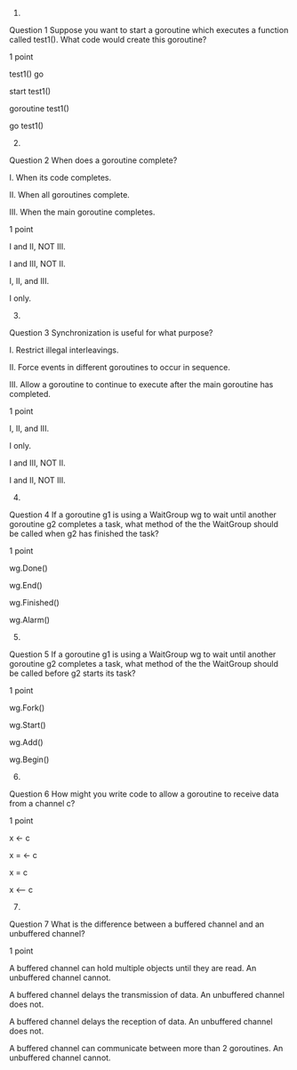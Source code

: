 1.
Question 1
Suppose you want to start a goroutine which executes a function called test1(). What code would create this goroutine?

1 point

test1()  go


start test1()


goroutine test1()


go test1()

2.
Question 2
When does a goroutine complete?

I. When its code completes.

II. When all goroutines complete.

III. When the main goroutine completes.

1 point

I and II, NOT III.


I and III, NOT II.


I, II, and III.


I only.

3.
Question 3
Synchronization is useful for what purpose?

I. Restrict illegal interleavings.

II. Force events in different goroutines to occur in sequence.

III. Allow a goroutine to continue to execute after the main goroutine has completed.

1 point

I, II, and III.


I only.


I and III, NOT II.


I and II, NOT III.

4.
Question 4
If a goroutine g1 is using a WaitGroup wg to wait until another goroutine g2 completes a task, what method of the the WaitGroup should be called when g2 has finished the task?

1 point

wg.Done()


wg.End()


wg.Finished()


wg.Alarm()

5.
Question 5
If a goroutine g1 is using a WaitGroup wg to wait until another goroutine g2 completes a task, what method of the the WaitGroup should be called before g2 starts its task?

1 point

wg.Fork()


wg.Start()


wg.Add()


wg.Begin()

6.
Question 6
How might you write code to allow a goroutine to receive data from a channel c?

1 point

x <- c


x = <- c


x = c


x <-- c

7.
Question 7
What is the difference between a buffered channel and an unbuffered channel?

1 point

A buffered channel can hold multiple objects until they are read. An unbuffered channel cannot.


A buffered channel delays the transmission of data. An unbuffered channel does not.


A buffered channel delays the reception of data. An unbuffered channel does not.


A buffered channel can communicate between more than 2 goroutines. An unbuffered channel cannot.